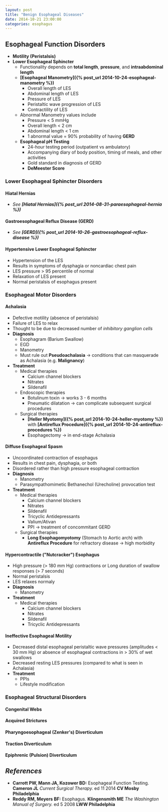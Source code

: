 ```yaml
---
layout: post
title: "Benign Esophageal Diseases"
date: 2014-10-21 23:00:00
categories: esophagus
---
```


## Esophageal Function Disorders

* **Motility (Peristalsis)**
* **Lower Esophageal Sphincter**
  * Functionality depends on **total length**, **pressure**, and **intraabdominal length**
  * **[Esophageal Manometry]({% post_url 2014-10-24-esophageal-manometry %})**
    * Overall length of LES
    * Abdominal length of LES
    * Pressure of LES
    * Peristaltic wave progression of LES
    * Contractility of LES
  * Abnormal Manometry values include
    * Pressure &lt; 5 mmHg
    * Overall length &lt; 2 cm
    * Abdominal length &lt; 1 cm
    * 1 abnormal value = 90% probability of having **GERD**
  * **Esophageal pH Testing**
    * 24-hour testing period (outpatient vs ambulatory)
    * Accompanying diary of body position, timing of meals, and other activities
    * Gold standard in diagnosis of GERD
    * **DeMeester Score**

### Lower Esophageal Sphincter Disorders

#### Hiatal Hernias

* *See **[Hiatal Hernias]({% post_url 2014-08-31-paraesophageal-hernia %})***

#### Gastroesophageal Reflux Disease (GERD)

* *See **[GERD]({% post_url 2014-10-26-gastroesophageal-reflux-disease %})***

#### Hypertensive Lower Esophageal Sphincter

* Hypertension of the LES
* Results in symptoms of dysphagia or noncardiac chest pain
* LES pressure &gt; 95 percentile of normal
* Relaxation of LES present
* Normal peristalsis of esophagus present


### Esophageal Motor Disorders

#### Achalasia

* Defective motility (absence of peristalsis)
* Failure of LES to relax
* Thought to be due to decreased number of *inhibitory ganglion cells*
* **Diagnosis**
  * Esophagram (Barium Swallow)
  * EGD
  * Manometry
  * Must rule out **Pseudoachalasia** &#8594; conditions that can masquerade as Achalasia (e.g. **Malignancy**)
* **Treatment**
  * Medical therapies
    * Calcium channel blockers
    * Nitrates
    * Sildenafil
  * Endoscopic therapies
    * Botulinum toxin &#8594; works 3 - 6 months
    * Pneumatic dilatation &#8594; can complicate subsequent surgical procedures
  * Surgical therapies
    * **[Heller Myotomy]({% post_url 2014-10-24-heller-myotomy %})** with **[Antireflux Procedure]({% post_url 2014-10-24-antireflux-procedures %})**
    * Esophagectomy &#8594; in end-stage Achalasia

#### Diffuse Esophageal Spasm

* Uncoordinated contraction of esophagus
* Results in chest pain, dysphagia, or both
* Disordered rather than high pressure esophageal contraction
* **Diagnosis**
  * Manometry
  * Parasympathomimetic Bethanechol (Urecholine) provocation test
* **Treatment**
  * Medical therapies
    * Calcium channel blockers
    * Nitrates
    * Sildenafil
    * Tricyclic Antidepressants
    * Valium/Ativan
    * PPI &#8594; treatment of concommitant GERD
  * Surgical therapies
    * **Long Esophagomyotomy** (Stomach to Aortic arch) with **Antireflux Procedure** for refractory disease &#8594; high morbidity

#### Hypercontractile ("Nutcracker") Esophagus

* High pressure (&gt; 180 mm Hg) contractions or Long duration of swallow responses (&gt; 7 seconds)
* Normal peristalsis
* LES relaxes normaly
* **Diagnosis**
  * Manometry
* **Treatment**
  * Medical therapies
    * Calcium channel blockers
    * Nitrates
    * Sildenafil
    * Tricyclic Antidepressants

#### Ineffective Esophageal Motility

* Decreased distal esophageal peristaltic wave pressures (amplitudes &lt; 30 mm Hg) or absence of esophageal contractions in &gt; 30% of wet swallows
* Decreased resting LES pressures (compared to what is seen in Achalasia)
* **Treatment**
  * PPIs
  * Lifestyle modification

### Esophageal Structural Disorders

#### Congenital Webs

#### Acquired Strictures

#### Pharyngoesophageal (Zenker's) Diverticulum

#### Traction Diverticulum

#### Epiphrenic (Pulsion) Diverticulum


## *References*
* **Carrott PW, Mann JA, Kozower BD:** Esophageal Function Testing. **Cameron JL** *Current Surgical Therapy.* ed 11 2014 **CV Mosby Philadelphia**
* **Reddy RM, Meyers BF:** Esophagus. **Klingensmith ME** *The Washington Manual of Surgery.* ed 5 2008 **LWW Philadelphia**